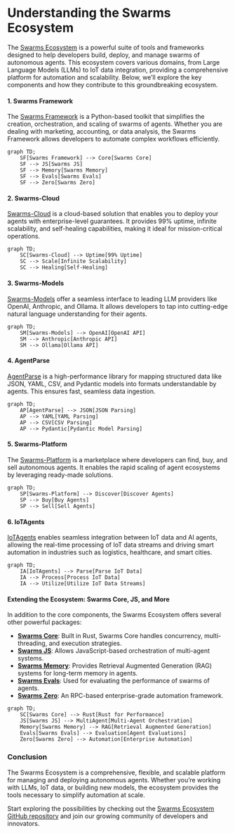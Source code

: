 # Understanding the Swarms Ecosystem

The [Swarms Ecosystem](https://github.com/The-Swarm-Corporation/swarm-ecosystem) is a powerful suite of tools and frameworks designed to help developers build, deploy, and manage swarms of autonomous agents. This ecosystem covers various domains, from Large Language Models (LLMs) to IoT data integration, providing a comprehensive platform for automation and scalability. Below, we’ll explore the key components and how they contribute to this groundbreaking ecosystem.

#### 1. **Swarms Framework**

The [Swarms Framework](https://github.com/The-Swarm-Corporation/swarm-ecosystem) is a Python-based toolkit that simplifies the creation, orchestration, and scaling of swarms of agents. Whether you are dealing with marketing, accounting, or data analysis, the Swarms Framework allows developers to automate complex workflows efficiently.

```mermaid
graph TD;
    SF[Swarms Framework] --> Core[Swarms Core]
    SF --> JS[Swarms JS]
    SF --> Memory[Swarms Memory]
    SF --> Evals[Swarms Evals]
    SF --> Zero[Swarms Zero]
```

#### 2. **Swarms-Cloud**

[Swarms-Cloud](https://github.com/The-Swarm-Corporation/swarm-ecosystem) is a cloud-based solution that enables you to deploy your agents with enterprise-level guarantees. It provides 99% uptime, infinite scalability, and self-healing capabilities, making it ideal for mission-critical operations.

```mermaid
graph TD;
    SC[Swarms-Cloud] --> Uptime[99% Uptime]
    SC --> Scale[Infinite Scalability]
    SC --> Healing[Self-Healing]
```

#### 3. **Swarms-Models**

[Swarms-Models](https://github.com/The-Swarm-Corporation/swarm-ecosystem) offer a seamless interface to leading LLM providers like OpenAI, Anthropic, and Ollama. It allows developers to tap into cutting-edge natural language understanding for their agents.

```mermaid
graph TD;
    SM[Swarms-Models] --> OpenAI[OpenAI API]
    SM --> Anthropic[Anthropic API]
    SM --> Ollama[Ollama API]
```

#### 4. **AgentParse**

[AgentParse](https://github.com/The-Swarm-Corporation/swarm-ecosystem) is a high-performance library for mapping structured data like JSON, YAML, CSV, and Pydantic models into formats understandable by agents. This ensures fast, seamless data ingestion.

```mermaid
graph TD;
    AP[AgentParse] --> JSON[JSON Parsing]
    AP --> YAML[YAML Parsing]
    AP --> CSV[CSV Parsing]
    AP --> Pydantic[Pydantic Model Parsing]
```

#### 5. **Swarms-Platform**

The [Swarms-Platform](https://github.com/The-Swarm-Corporation/swarm-ecosystem) is a marketplace where developers can find, buy, and sell autonomous agents. It enables the rapid scaling of agent ecosystems by leveraging ready-made solutions.

```mermaid
graph TD;
    SP[Swarms-Platform] --> Discover[Discover Agents]
    SP --> Buy[Buy Agents]
    SP --> Sell[Sell Agents]
```

#### 6. **IoTAgents**

[IoTAgents](https://github.com/The-Swarm-Corporation/swarm-ecosystem) enables seamless integration between IoT data and AI agents, allowing the real-time processing of IoT data streams and driving smart automation in industries such as logistics, healthcare, and smart cities.

```mermaid
graph TD;
    IA[IoTAgents] --> Parse[Parse IoT Data]
    IA --> Process[Process IoT Data]
    IA --> Utilize[Utilize IoT Data Streams]
```

#### Extending the Ecosystem: **Swarms Core**, **JS**, and More

In addition to the core components, the Swarms Ecosystem offers several other powerful packages:

- **[Swarms Core](https://github.com/kyegomez/swarms)**: Built in Rust, Swarms Core handles concurrency, multi-threading, and execution strategies.
- **[Swarms JS](https://github.com/The-Swarm-Corporation/swarm-js)**: Allows JavaScript-based orchestration of multi-agent systems.
- **[Swarms Memory](https://github.com/The-Swarm-Corporation/swarm-memory)**: Provides Retrieval Augmented Generation (RAG) systems for long-term memory in agents.
- **[Swarms Evals](https://github.com/The-Swarm-Corporation/swarm-evals)**: Used for evaluating the performance of swarms of agents.
- **[Swarms Zero](https://github.com/The-Swarm-Corporation/zero)**: An RPC-based enterprise-grade automation framework.

```mermaid
graph TD;
    SC[Swarms Core] --> Rust[Rust for Performance]
    JS[Swarms JS] --> MultiAgent[Multi-Agent Orchestration]
    Memory[Swarms Memory] --> RAG[Retrieval Augmented Generation]
    Evals[Swarms Evals] --> Evaluation[Agent Evaluations]
    Zero[Swarms Zero] --> Automation[Enterprise Automation]
```

### Conclusion

The Swarms Ecosystem is a comprehensive, flexible, and scalable platform for managing and deploying autonomous agents. Whether you’re working with LLMs, IoT data, or building new models, the ecosystem provides the tools necessary to simplify automation at scale.

Start exploring the possibilities by checking out the [Swarms Ecosystem GitHub repository](https://github.com/The-Swarm-Corporation/swarm-ecosystem) and join our growing community of developers and innovators.

